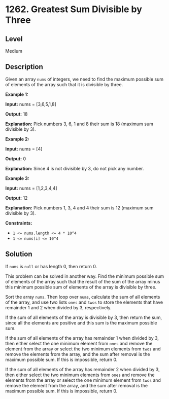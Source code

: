 # 1262. Greatest Sum Divisible by Three
## Level
Medium

## Description
Given an array `nums` of integers, we need to find the maximum possible sum of elements of the array such that it is divisible by three.

**Example 1:**

**Input:** nums = [3,6,5,1,8]

**Output:** 18

**Explanation:** Pick numbers 3, 6, 1 and 8 their sum is 18 (maximum sum divisible by 3).

**Example 2:**

**Input:** nums = [4]

**Output:** 0

**Explanation:** Since 4 is not divisible by 3, do not pick any number.

**Example 3:**

**Input:** nums = [1,2,3,4,4]

**Output:** 12

**Explanation:** Pick numbers 1, 3, 4 and 4 their sum is 12 (maximum sum divisible by 3).

**Constraints:**

* `1 <= nums.length <= 4 * 10^4`
* `1 <= nums[i] <= 10^4`

## Solution
If `nums` is `null` or has length 0, then return 0.

This problem can be solved in another way. Find the minimum possible sum of elements of the array such that the result of the sum of the array minus this minimum possible sum of elements of the array is divisible by three.

Sort the array `nums`. Then loop over `nums`, calculate the sum of all elements of the array, and use two lists `ones` and `twos` to store the elements that have remainder 1 and 2 when divided by 3, respectively.

If the sum of all elements of the array is divisible by 3, then return the sum, since all the elements are positive and this sum is the maximum possible sum.

If the sum of all elements of the array has remainder 1 when divided by 3, then either select the one minimum element from `ones` and remove the element from the array or select the two minimum elements from `twos` and remove the elements from the array, and the sum after removal is the maximum possible sum. If this is impossible, return 0.

If the sum of all elements of the array has remainder 2 when divided by 3, then either select the two minimum elements from `ones` and remove the elements from the array or select the one minimum element from `twos` and remove the element from the array, and the sum after removal is the maximum possible sum. If this is impossible, return 0.
